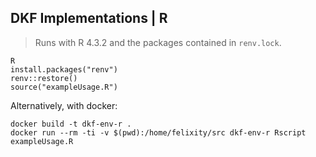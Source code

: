 ## DKF Implementations | R

> Runs with R 4.3.2 and the packages contained in `renv.lock`.

```
R
install.packages("renv")
renv::restore()
source("exampleUsage.R")
```

Alternatively, with docker:

```
docker build -t dkf-env-r .
docker run --rm -ti -v $(pwd):/home/felixity/src dkf-env-r Rscript exampleUsage.R
```
